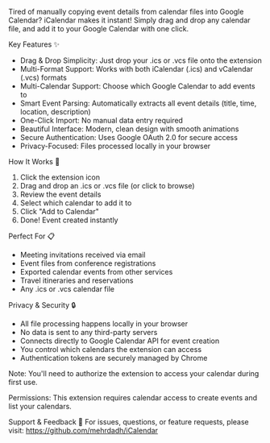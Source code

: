 Tired of manually copying event details from calendar files into Google Calendar? iCalendar makes it instant! Simply drag and drop any calendar file, and add it to your Google Calendar with one click.

Key Features ✨

* Drag & Drop Simplicity: Just drop your .ics or .vcs file onto the extension
* Multi-Format Support: Works with both iCalendar (.ics) and vCalendar (.vcs) formats
* Multi-Calendar Support: Choose which Google Calendar to add events to
* Smart Event Parsing: Automatically extracts all event details (title, time, location, description)
* One-Click Import: No manual data entry required
* Beautiful Interface: Modern, clean design with smooth animations
* Secure Authentication: Uses Google OAuth 2.0 for secure access
* Privacy-Focused: Files processed locally in your browser

How It Works 🚀

1. Click the extension icon
2. Drag and drop an .ics or .vcs file (or click to browse)
3. Review the event details
4. Select which calendar to add it to
5. Click "Add to Calendar"
6. Done! Event created instantly

Perfect For 📋

* Meeting invitations received via email
* Event files from conference registrations
* Exported calendar events from other services
* Travel itineraries and reservations
* Any .ics or .vcs calendar file

Privacy & Security 🔒

* All file processing happens locally in your browser
* No data is sent to any third-party servers
* Connects directly to Google Calendar API for event creation
* You control which calendars the extension can access
* Authentication tokens are securely managed by Chrome

Note: You'll need to authorize the extension to access your calendar during first use.

Permissions: This extension requires calendar access to create events and list your calendars.

Support & Feedback 💬
For issues, questions, or feature requests, please visit: https://github.com/mehrdadh/iCalendar
